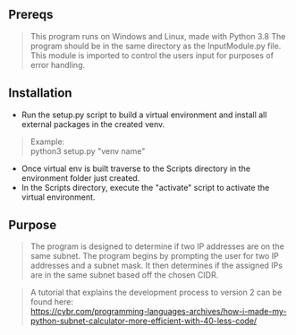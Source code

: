 ## Prereqs
> This program runs on Windows and Linux, made with Python 3.8
> The program should be in the same directory as the InputModule.py file.
> This module is imported to control the users input for purposes of error handling.

## Installation
- Run the setup.py script to build a virtual environment and install all external packages in the created venv.

> Example:<br>
> python3 setup.py "venv name"

- Once virtual env is built traverse to the Scripts directory in the environment folder just created.
- In the Scripts directory, execute the "activate" script to activate the virtual environment.

## Purpose
> The program is designed to determine if two IP addresses are on the same subnet.
> The program begins by prompting the user for two IP addresses and a subnet mask.
> It then determines if the assigned IPs are in the same subnet based off the chosen CIDR.

> A tutorial that explains the development process to version 2 can be found here:<br>
> https://cybr.com/programming-languages-archives/how-i-made-my-python-subnet-calculator-more-efficient-with-40-less-code/